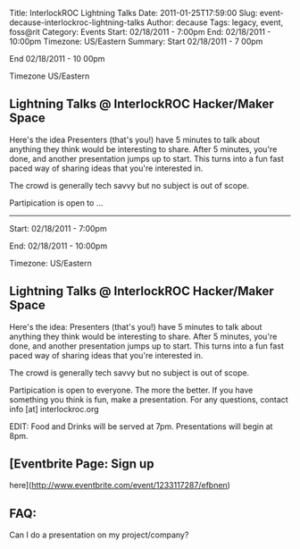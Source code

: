 Title: InterlockROC Lightning Talks
Date: 2011-01-25T17:59:00
Slug: event-decause-interlockroc-lightning-talks
Author: decause
Tags: legacy, event, foss@rit
Category: Events
Start: 02/18/2011 - 7:00pm
End: 02/18/2011 - 10:00pm
Timezone: US/Eastern
Summary: 
	Start  02/18/2011 - 7 00pm

End  02/18/2011 - 10 00pm

Timezone  US/Eastern

## Lightning Talks @ InterlockROC Hacker/Maker Space

Here's the idea  Presenters (that's you!) have 5 minutes to talk about
anything they think would be interesting to share. After 5 minutes, you're
done, and another presentation jumps up to start. This turns into a fun fast
paced way of sharing ideas that you're interested in.

The crowd is generally tech savvy but no subject is out of scope.

Partipication is open to ... 

---
Start: 02/18/2011 - 7:00pm

End: 02/18/2011 - 10:00pm

Timezone: US/Eastern

## Lightning Talks @ InterlockROC Hacker/Maker Space

Here's the idea: Presenters (that's you!) have 5 minutes to talk about
anything they think would be interesting to share. After 5 minutes, you're
done, and another presentation jumps up to start. This turns into a fun fast
paced way of sharing ideas that you're interested in.

The crowd is generally tech savvy but no subject is out of scope.

Partipication is open to everyone. The more the better. If you have something
you think is fun, make a presentation. For any questions, contact info [at]
interlockroc.org

EDIT: Food and Drinks will be served at 7pm. Presentations will begin at 8pm.

## [Eventbrite Page: Sign up
here](http://www.eventbrite.com/event/1233117287/efbnen)

## FAQ:

Can I do a presentation on my project/company?

